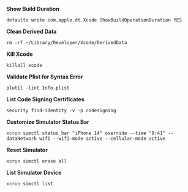 
**Show Build Duration**
```shell
defaults write com.apple.dt.Xcode ShowBuildOperationDuration YES
```

**Clean Derived Data**
```shell
rm -rf ~/Library/Developer/Xcode/DerivedData
```

**Kill Xcode**
```shell
killall xcode
```

**Validate Plist for Syntax Error**
```shell
plutil -lint Info.plist
```

**List Code Signing Certificates**
```shell
security find-identity -v -p codesigning
```

**Customize Simulator Status Bar**
```shell
xcrun simctl status_bar "iPhone 14" override --time "9:41" --dataNetwork wifi --wifi-mode active --cellular-mode active
```

**Reset Simulator**
```shell
xcrun simctl erase all
```

**List Simulator Device**
```shell
xcrun simctl list
```
